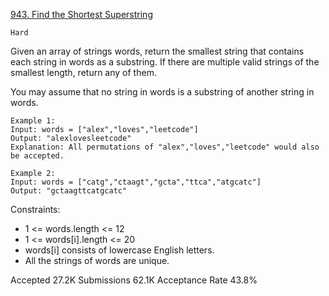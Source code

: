 [943. Find the Shortest Superstring](https://leetcode.com/problems/find-the-shortest-superstring/)

`Hard`

Given an array of strings words, return the smallest string that contains each string in words as a substring. If there are multiple valid strings of the smallest length, return any of them.

You may assume that no string in words is a substring of another string in words.

```
Example 1:
Input: words = ["alex","loves","leetcode"]
Output: "alexlovesleetcode"
Explanation: All permutations of "alex","loves","leetcode" would also be accepted.

Example 2:
Input: words = ["catg","ctaagt","gcta","ttca","atgcatc"]
Output: "gctaagttcatgcatc"
``` 

Constraints:

- 1 <= words.length <= 12
- 1 <= words[i].length <= 20
- words[i] consists of lowercase English letters.
- All the strings of words are unique.

Accepted
27.2K
Submissions
62.1K
Acceptance Rate
43.8%